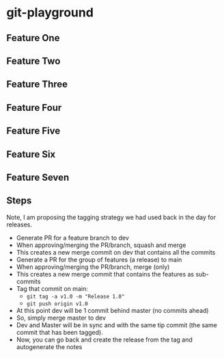 # git-playground

## Feature One

## Feature Two

## Feature Three

## Feature Four

## Feature Five

## Feature Six

## Feature Seven

## Steps
Note, I am proposing the tagging strategy we had used back in the day for releases.

* Generate PR for a feature branch to dev
* When approving/merging the PR/branch, squash and merge
* This creates a new merge commit on dev that contains all the commits
* Generate a PR for the group of features (a release) to main
* When approving/merging the PR/branch, merge (only)
* This creates a new merge commit that contains the features as sub-commits
* Tag that commit on main: 
  * `git tag -a v1.0 -m "Release 1.0"`
  * `git push origin v1.0`
* At this point dev will be 1 commit behind master (no commits ahead)
* So, simply merge master to dev
* Dev and Master will be in sync and with the same tip commit (the same commit that has been tagged).
* Now, you can go back and create the release from the tag and autogenerate the notes
